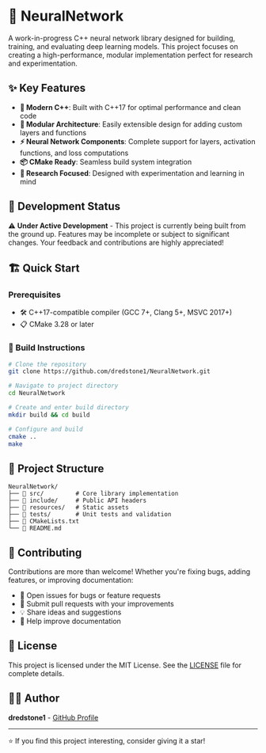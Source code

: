 # 🧠 NeuralNetwork

A work-in-progress C++ neural network library designed for building, training, and evaluating deep learning models. This project focuses on creating a high-performance, modular implementation perfect for research and experimentation.

## ✨ Key Features

- **🚀 Modern C++**: Built with C++17 for optimal performance and clean code
- **🔧 Modular Architecture**: Easily extensible design for adding custom layers and functions
- **⚡ Neural Network Components**: Complete support for layers, activation functions, and loss computations
- **📦 CMake Ready**: Seamless build system integration
- **🎯 Research Focused**: Designed with experimentation and learning in mind

## 🚧 Development Status

⚠️ **Under Active Development** - This project is currently being built from the ground up. Features may be incomplete or subject to significant changes. Your feedback and contributions are highly appreciated!

## 🏗️ Quick Start

### Prerequisites

- 🛠️ C++17-compatible compiler (GCC 7+, Clang 5+, MSVC 2017+)
- 📋 CMake 3.28 or later

### 🔨 Build Instructions

```bash
# Clone the repository
git clone https://github.com/dredstone1/NeuralNetwork.git

# Navigate to project directory
cd NeuralNetwork

# Create and enter build directory
mkdir build && cd build

# Configure and build
cmake ..
make
```

## 📁 Project Structure

```
NeuralNetwork/
├── 📂 src/         # Core library implementation
├── 📂 include/     # Public API headers
├── 📂 resources/   # Static assets
├── 📂 tests/       # Unit tests and validation
├── 📄 CMakeLists.txt
└── 📖 README.md
```

## 🤝 Contributing

Contributions are more than welcome! Whether you're fixing bugs, adding features, or improving documentation:

- 🐛 Open issues for bugs or feature requests
- 🔀 Submit pull requests with your improvements
- 💡 Share ideas and suggestions
- 📖 Help improve documentation

## 📄 License

This project is licensed under the MIT License. See the [LICENSE](LICENSE) file for complete details.

## 👨‍💻 Author

**dredstone1** - [GitHub Profile](https://github.com/dredstone1)

---

⭐ If you find this project interesting, consider giving it a star!
